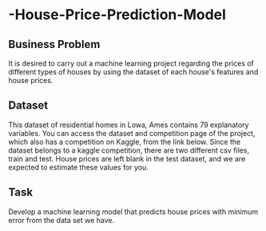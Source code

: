 # -House-Price-Prediction-Model

## Business Problem
It is desired to carry out a machine learning project regarding the prices of different types of houses by using the dataset of each house's features and house prices.


## Dataset
This dataset of residential homes in Lowa, Ames contains 79 explanatory variables. You can access the dataset and competition page of the project, which also has a competition on Kaggle, from the link below. Since the dataset belongs to a kaggle competition, there are two different csv files, train and test. House prices are left blank in the test dataset, and we are expected to estimate these values for you.


## Task
Develop a machine learning model that predicts house prices with minimum error from the data set we have.
